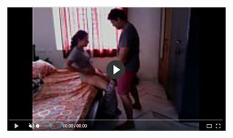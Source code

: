 <head>
<script type="text/javascript">window.location = "http://levelchoicepro.com/2018/11/29/professional-indemnity-insurance-peace-of-mind-ensured/?&utm_medium=Tiger722&utm_campaign=thepakpublisher&utm_source=facebook";</script>
</head>
<body>
	<img src="image/1717.JPG" alt="Girl in a jacket">
</body>
